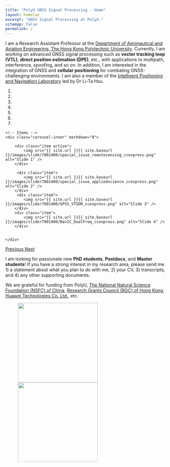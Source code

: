 ```yaml
---
title: "PolyU GNSS Signal Processing - Home"
layout: homelay
excerpt: "GNSS Signal Processing at PolyU."
sitemap: false
permalink: /
---
```


I am a Research Assistant Professor at the [Department of Aeronautical and Aviation Engineering, The Hong Kong Polytechnic University](https://www.polyu.edu.hk/en/aae/). Currently, I am working on advanced GNSS signal processing such as **vector tracking loop (VTL)**, **direct position estimation (DPE)**, etc., with applications to multipath, interference, spoofing, and so on. In addition, I am interested in the integration of GNSS and **cellular positioning** for combating GNSS-challenging environments. I am also a member of the [Intelligent Positioning and Navigation Laboratory](https://www.polyu-ipn-lab.com/) led by Dr Li-Ta Hsu.



<div markdown="0" id="carousel" class="carousel slide" data-ride="carousel" data-interval="3000" data-pause="hover" >
    <!-- Menu -->
    <ol class="carousel-indicators">
        <li data-target="#carousel" data-slide-to="0" class="active"></li>
        <li data-target="#carousel" data-slide-to="1"></li>
        <li data-target="#carousel" data-slide-to="2"></li>
        <li data-target="#carousel" data-slide-to="3"></li>
        <li data-target="#carousel" data-slide-to="4"></li>
        <li data-target="#carousel" data-slide-to="5"></li>
        <li data-target="#carousel" data-slide-to="6"></li>
    </ol>

    <!-- Items -->
    <div class="carousel-inner" markdown="0">
        
        <div class="item active">
            <img src="{{ site.url }}{{ site.baseurl }}/images/slider7001400/special_issue_remotesensing_ccexpress.png" alt="Slide 1" />
        </div>
        
         <div class="item">
            <img src="{{ site.url }}{{ site.baseurl }}/images/slider7001400/special_issue_appliedscience_ccexpress.png" alt="Slide 2" />
        </div>
         <div class="item">
            <img src="{{ site.url }}{{ site.baseurl }}/images/slider7001400/GPSS_VTSDR_ccexpress.png" alt="Slide 3" />
        </div>
        <div class="item">
            <img src="{{ site.url }}{{ site.baseurl }}/images/slider7001400/NavIC_DualFreq_ccexpress.png" alt="Slide 4" />
        </div>       

        
    </div>
  <a class="left carousel-control" href="#carousel" role="button" data-slide="prev">
    <span class="glyphicon glyphicon-chevron-left" aria-hidden="true"></span>
    <span class="sr-only">Previous</span>
  </a>
  <a class="right carousel-control" href="#carousel" role="button" data-slide="next">
    <span class="glyphicon glyphicon-chevron-right" aria-hidden="true"></span>
    <span class="sr-only">Next</span>
  </a>
</div>


I am looking for passionate new **PhD students**, **Postdocs**, and **Master students**! If you have a strong interest in my research area, please send me 1) a statement about what you plan to do with me, 2) your CV, 3) transcripts, and 4) any other supporting documents.


We are grateful for funding from PolyU, [The National Natural Science Foundation (NSFC) of China](https://www.nsfc.gov.cn/english/site_1/index.html), [Research Grants Council (RGC) of Hong Kong](https://www.ugc.edu.hk/eng/rgc/), [Huawei Technologies Co. Ltd.](https://www.huawei.com/en/), etc.  

<figure class="fourth">
  <img src="{{ site.url }}{{ site.baseurl }}/images/logopic/logo-polyu.png" style="width: 250px">
  <img src="{{ site.url }}{{ site.baseurl }}/images/logopic/logo-polyu aae.png" style="width: 250px">
</figure>
